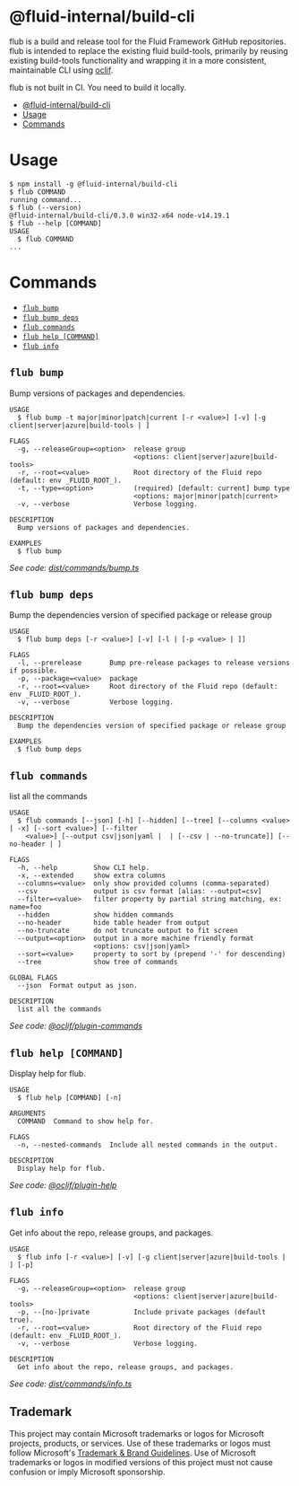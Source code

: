 # @fluid-internal/build-cli

flub is a build and release tool for the Fluid Framework GitHub repositories. flub is intended to replace the existing
fluid build-tools, primarily by reusing existing build-tools functionality and wrapping it in a more consistent,
maintainable CLI using [oclif](https://oclif.io).

flub is not built in CI. You need to build it locally.

<!-- toc -->
* [@fluid-internal/build-cli](#fluid-internalbuild-cli)
* [Usage](#usage)
* [Commands](#commands)
<!-- tocstop -->

# Usage
<!-- usage -->
```sh-session
$ npm install -g @fluid-internal/build-cli
$ flub COMMAND
running command...
$ flub (--version)
@fluid-internal/build-cli/0.3.0 win32-x64 node-v14.19.1
$ flub --help [COMMAND]
USAGE
  $ flub COMMAND
...
```
<!-- usagestop -->
# Commands
<!-- commands -->
* [`flub bump`](#flub-bump)
* [`flub bump deps`](#flub-bump-deps)
* [`flub commands`](#flub-commands)
* [`flub help [COMMAND]`](#flub-help-command)
* [`flub info`](#flub-info)

## `flub bump`

Bump versions of packages and dependencies.

```
USAGE
  $ flub bump -t major|minor|patch|current [-r <value>] [-v] [-g client|server|azure|build-tools | ]

FLAGS
  -g, --releaseGroup=<option>  release group
                               <options: client|server|azure|build-tools>
  -r, --root=<value>           Root directory of the Fluid repo (default: env _FLUID_ROOT_).
  -t, --type=<option>          (required) [default: current] bump type
                               <options: major|minor|patch|current>
  -v, --verbose                Verbose logging.

DESCRIPTION
  Bump versions of packages and dependencies.

EXAMPLES
  $ flub bump
```

_See code: [dist/commands/bump.ts](https://github.com/microsoft/FluidFramework/blob/v0.3.0/dist/commands/bump.ts)_

## `flub bump deps`

Bump the dependencies version of specified package or release group

```
USAGE
  $ flub bump deps [-r <value>] [-v] [-l | [-p <value> | ]]

FLAGS
  -l, --prerelease       Bump pre-release packages to release versions if possible.
  -p, --package=<value>  package
  -r, --root=<value>     Root directory of the Fluid repo (default: env _FLUID_ROOT_).
  -v, --verbose          Verbose logging.

DESCRIPTION
  Bump the dependencies version of specified package or release group

EXAMPLES
  $ flub bump deps
```

## `flub commands`

list all the commands

```
USAGE
  $ flub commands [--json] [-h] [--hidden] [--tree] [--columns <value> | -x] [--sort <value>] [--filter
    <value>] [--output csv|json|yaml |  | [--csv | --no-truncate]] [--no-header | ]

FLAGS
  -h, --help         Show CLI help.
  -x, --extended     show extra columns
  --columns=<value>  only show provided columns (comma-separated)
  --csv              output is csv format [alias: --output=csv]
  --filter=<value>   filter property by partial string matching, ex: name=foo
  --hidden           show hidden commands
  --no-header        hide table header from output
  --no-truncate      do not truncate output to fit screen
  --output=<option>  output in a more machine friendly format
                     <options: csv|json|yaml>
  --sort=<value>     property to sort by (prepend '-' for descending)
  --tree             show tree of commands

GLOBAL FLAGS
  --json  Format output as json.

DESCRIPTION
  list all the commands
```

_See code: [@oclif/plugin-commands](https://github.com/oclif/plugin-commands/blob/v2.2.0/src/commands/commands.ts)_

## `flub help [COMMAND]`

Display help for flub.

```
USAGE
  $ flub help [COMMAND] [-n]

ARGUMENTS
  COMMAND  Command to show help for.

FLAGS
  -n, --nested-commands  Include all nested commands in the output.

DESCRIPTION
  Display help for flub.
```

_See code: [@oclif/plugin-help](https://github.com/oclif/plugin-help/blob/v5.1.12/src/commands/help.ts)_

## `flub info`

Get info about the repo, release groups, and packages.

```
USAGE
  $ flub info [-r <value>] [-v] [-g client|server|azure|build-tools | ] [-p]

FLAGS
  -g, --releaseGroup=<option>  release group
                               <options: client|server|azure|build-tools>
  -p, --[no-]private           Include private packages (default true).
  -r, --root=<value>           Root directory of the Fluid repo (default: env _FLUID_ROOT_).
  -v, --verbose                Verbose logging.

DESCRIPTION
  Get info about the repo, release groups, and packages.
```

_See code: [dist/commands/info.ts](https://github.com/microsoft/FluidFramework/blob/v0.3.0/dist/commands/info.ts)_
<!-- commandsstop -->

## Trademark

This project may contain Microsoft trademarks or logos for Microsoft projects, products, or services. Use of these trademarks
or logos must follow Microsoft's [Trademark & Brand Guidelines](https://www.microsoft.com/en-us/legal/intellectualproperty/trademarks/usage/general).
Use of Microsoft trademarks or logos in modified versions of this project must not cause confusion or imply Microsoft sponsorship.
